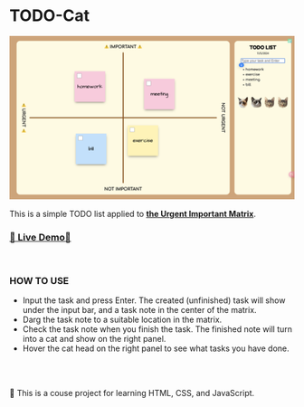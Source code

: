 # TODO-Cat

![screenshot](/img/screenshot.png)


This is a simple TODO list applied to [**the Urgent Important Matrix**](https://www.thecoachingtoolscompany.com/coaching-tools-101-what-is-the-urgent-important-matrix/).

### [🐾 Live Demo🐾](https://tsengyuhan.github.io/todo-cat/)


</br>

### HOW TO USE

- Input the task and press Enter. The created (unfinished) task will show under the input bar, and a task note in the center of the matrix.
- Darg the task note to a suitable location in the matrix.
- Check the task note when you finish the task. The finished note will turn into a cat and show on the right panel.
- Hover the cat head on the right panel to see what tasks you have done.

</br></br>

🐾 This is a couse project for learning HTML, CSS, and JavaScript.

